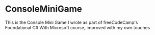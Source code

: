 # ConsoleMiniGame
  This is the Console Mini Game I wrote as part of freeCodeCamp's Foundational C# With Microsoft course, improved with my own touches
